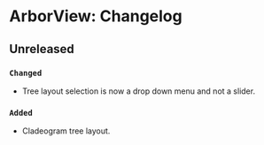 # ArborView: Changelog


## Unreleased

### `Changed`

- Tree layout selection is now a drop down menu and not a slider.

### `Added`

- Cladeogram tree layout.
